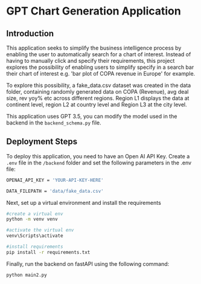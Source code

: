 # GPT Chart Generation Application 

## Introduction

This application seeks to simplify the business intelligence process by enabling the user to automatically search for a chart of interest.
Instead of having to manually click and specify their requirements, this project explores the possibility of enabling users to simplify specify in a 
search bar their chart of interest e.g. 'bar plot of COPA revenue in Europe' for example.

To explore this possibility, a fake_data.csv dataset was created in the data folder, containing randomly generated data on COPA (Revenue), avg deal size, rev yoy% etc
across different regions. Region L1 displays the data at continent level, region L2 at country level and Region L3 at the city level. 

This application uses GPT 3.5, you can modify the model used in the backend in the  `backend_schema.py` file. 

## Deployment Steps

To deploy this application, you need to have an Open AI API Key. Create a `.env` file in the `/backend` folder and set the following parameters in the .env file:
```bash
OPENAI_API_KEY = 'YOUR-API-KEY-HERE'

DATA_FILEPATH = 'data/fake_data.csv'

```
Next, set up a virtual environment and install the requirements 
```bash
#create a virtual env
python -m venv venv

#activate the virtual env
venv\Scripts\activate

#install requirements
pip install -r requirements.txt
```

Finally, run the backend on fastAPI using the following command:
```bash
python main2.py 
```
